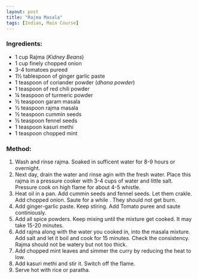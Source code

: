 ```yaml
---
layout: post
title: "Rajma Masala"
tags: [Indian, Main Course]
---
```




### Ingredients:
* 1 cup Rajma (_Kidney Beans_)
* 1 cup finely chopped onion
* 3-4 tomatoes pureed
* 1½ tablespoon of ginger garlic paste
* 1 teaspoon of coriander powder (_dhana powder_)
* 1 teaspoon of red chili powder
* ¼ teaspoon of turmeric powder
* ½ teaspoon garam masala
* ½ teaspoon rajma masala
* ½ teaspoon cummin seeds
* ½ teaspoon fennel seeds
* 1 teaspoon kasuri methi
* 1 teaspoon chopped mint

### Method: 
1. Wash and rinse rajma. Soaked in sufficent water for 8-9 hours or overnight.
2. Next day, drain the water and rinse agin  with the fresh water. Place this rajma in a pressure cooker with 3-4 cups of water and little salt. Pressure cook on high flame for about 4-5 whistle.
3. Heat oil in a pan. Add cummin seeds and fennel seeds. Let them crakle. Add chopped onion. Saute for a while . They should not get burn. 
4. Add ginger-garlic paste. Keep stiring. Add Tomato puree and saute continiously. 
5. Add all spice powders. Keep mixing until the mixture get cooked. It may take 15-20 minutes. 
6. Add rajma along with the water you cooked in, into the masala mixture. Add salt and let it boil and cook for 15 minutes. Check the consistency. Rajma should not be watery but not too thick. 
7. Add chopped mint leaves and simmer the curry by reducing the heat to low.
8. Add kasuri methi and stir it. Switch off the flame. 
9. Serve hot with rice or paratha.